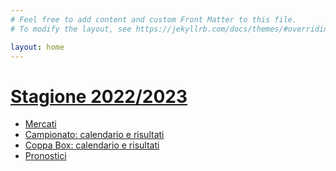 ```yaml
---
# Feel free to add content and custom Front Matter to this file.
# To modify the layout, see https://jekyllrb.com/docs/themes/#overriding-theme-defaults

layout: home
---
```


<h1><a href="2022_2023/">Stagione 2022/2023</a></h1>

<ul>
    <li><a href="2022_2023/mercati">Mercati</a></li>
    <li><a href="2022_2023/calendario">Campionato: calendario e risultati</a></li>
    <li><a href="2022_2023/calendario-coppa">Coppa Box:  calendario e risultati</a></li>
    <li><a href="2022_2023/pronostici/pronostici.html">Pronostici</a></li>
</ul>